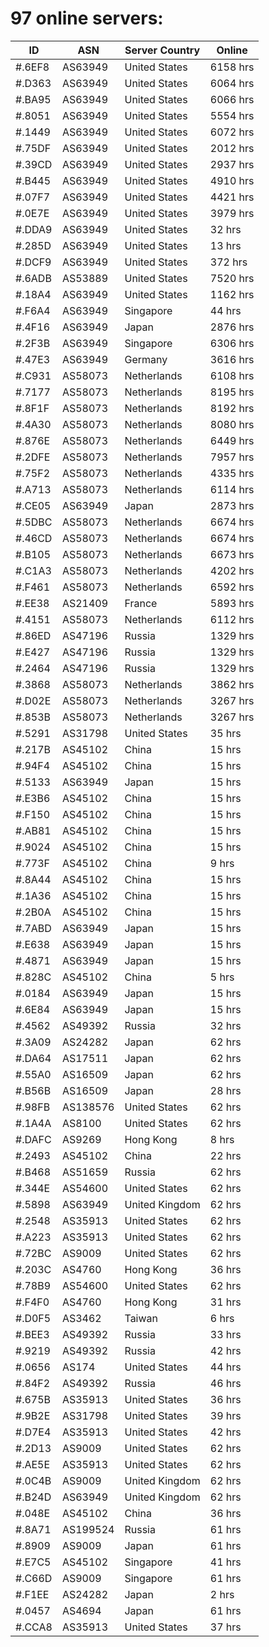 # 97 online servers:

| ID | ASN | Server Country | Online |
| ------ | ------ | ------ | ------ |
| #.6EF8 | AS63949 | United States | 6158 hrs |
| #.D363 | AS63949 | United States | 6064 hrs |
| #.BA95 | AS63949 | United States | 6066 hrs |
| #.8051 | AS63949 | United States | 5554 hrs |
| #.1449 | AS63949 | United States | 6072 hrs |
| #.75DF | AS63949 | United States | 2012 hrs |
| #.39CD | AS63949 | United States | 2937 hrs |
| #.B445 | AS63949 | United States | 4910 hrs |
| #.07F7 | AS63949 | United States | 4421 hrs |
| #.0E7E | AS63949 | United States | 3979 hrs |
| #.DDA9 | AS63949 | United States | 32 hrs |
| #.285D | AS63949 | United States | 13 hrs |
| #.DCF9 | AS63949 | United States | 372 hrs |
| #.6ADB | AS53889 | United States | 7520 hrs |
| #.18A4 | AS63949 | United States | 1162 hrs |
| #.F6A4 | AS63949 | Singapore | 44 hrs |
| #.4F16 | AS63949 | Japan | 2876 hrs |
| #.2F3B | AS63949 | Singapore | 6306 hrs |
| #.47E3 | AS63949 | Germany | 3616 hrs |
| #.C931 | AS58073 | Netherlands | 6108 hrs |
| #.7177 | AS58073 | Netherlands | 8195 hrs |
| #.8F1F | AS58073 | Netherlands | 8192 hrs |
| #.4A30 | AS58073 | Netherlands | 8080 hrs |
| #.876E | AS58073 | Netherlands | 6449 hrs |
| #.2DFE | AS58073 | Netherlands | 7957 hrs |
| #.75F2 | AS58073 | Netherlands | 4335 hrs |
| #.A713 | AS58073 | Netherlands | 6114 hrs |
| #.CE05 | AS63949 | Japan | 2873 hrs |
| #.5DBC | AS58073 | Netherlands | 6674 hrs |
| #.46CD | AS58073 | Netherlands | 6674 hrs |
| #.B105 | AS58073 | Netherlands | 6673 hrs |
| #.C1A3 | AS58073 | Netherlands | 4202 hrs |
| #.F461 | AS58073 | Netherlands | 6592 hrs |
| #.EE38 | AS21409 | France | 5893 hrs |
| #.4151 | AS58073 | Netherlands | 6112 hrs |
| #.86ED | AS47196 | Russia | 1329 hrs |
| #.E427 | AS47196 | Russia | 1329 hrs |
| #.2464 | AS47196 | Russia | 1329 hrs |
| #.3868 | AS58073 | Netherlands | 3862 hrs |
| #.D02E | AS58073 | Netherlands | 3267 hrs |
| #.853B | AS58073 | Netherlands | 3267 hrs |
| #.5291 | AS31798 | United States | 35 hrs |
| #.217B | AS45102 | China | 15 hrs |
| #.94F4 | AS45102 | China | 15 hrs |
| #.5133 | AS63949 | Japan | 15 hrs |
| #.E3B6 | AS45102 | China | 15 hrs |
| #.F150 | AS45102 | China | 15 hrs |
| #.AB81 | AS45102 | China | 15 hrs |
| #.9024 | AS45102 | China | 15 hrs |
| #.773F | AS45102 | China | 9 hrs |
| #.8A44 | AS45102 | China | 15 hrs |
| #.1A36 | AS45102 | China | 15 hrs |
| #.2B0A | AS45102 | China | 15 hrs |
| #.7ABD | AS63949 | Japan | 15 hrs |
| #.E638 | AS63949 | Japan | 15 hrs |
| #.4871 | AS63949 | Japan | 15 hrs |
| #.828C | AS45102 | China | 5 hrs |
| #.0184 | AS63949 | Japan | 15 hrs |
| #.6E84 | AS63949 | Japan | 15 hrs |
| #.4562 | AS49392 | Russia | 32 hrs |
| #.3A09 | AS24282 | Japan | 62 hrs |
| #.DA64 | AS17511 | Japan | 62 hrs |
| #.55A0 | AS16509 | Japan | 62 hrs |
| #.B56B | AS16509 | Japan | 28 hrs |
| #.98FB | AS138576 | United States | 62 hrs |
| #.1A4A | AS8100 | United States | 62 hrs |
| #.DAFC | AS9269 | Hong Kong | 8 hrs |
| #.2493 | AS45102 | China | 22 hrs |
| #.B468 | AS51659 | Russia | 62 hrs |
| #.344E | AS54600 | United States | 62 hrs |
| #.5898 | AS63949 | United Kingdom | 62 hrs |
| #.2548 | AS35913 | United States | 62 hrs |
| #.A223 | AS35913 | United States | 62 hrs |
| #.72BC | AS9009 | United States | 62 hrs |
| #.203C | AS4760 | Hong Kong | 36 hrs |
| #.78B9 | AS54600 | United States | 62 hrs |
| #.F4F0 | AS4760 | Hong Kong | 31 hrs |
| #.D0F5 | AS3462 | Taiwan | 6 hrs |
| #.BEE3 | AS49392 | Russia | 33 hrs |
| #.9219 | AS49392 | Russia | 42 hrs |
| #.0656 | AS174 | United States | 44 hrs |
| #.84F2 | AS49392 | Russia | 46 hrs |
| #.675B | AS35913 | United States | 36 hrs |
| #.9B2E | AS31798 | United States | 39 hrs |
| #.D7E4 | AS35913 | United States | 42 hrs |
| #.2D13 | AS9009 | United States | 62 hrs |
| #.AE5E | AS35913 | United States | 62 hrs |
| #.0C4B | AS9009 | United Kingdom | 62 hrs |
| #.B24D | AS63949 | United Kingdom | 62 hrs |
| #.048E | AS45102 | China | 36 hrs |
| #.8A71 | AS199524 | Russia | 61 hrs |
| #.8909 | AS9009 | Japan | 61 hrs |
| #.E7C5 | AS45102 | Singapore | 41 hrs |
| #.C66D | AS9009 | Singapore | 61 hrs |
| #.F1EE | AS24282 | Japan | 2 hrs |
| #.0457 | AS4694 | Japan | 61 hrs |
| #.CCA8 | AS35913 | United States | 37 hrs |

